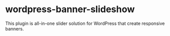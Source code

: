 # wordpress-banner-slideshow

This plugin is all-in-one slider solution for WordPress that create responsive banners. 
